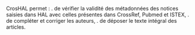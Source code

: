 CrosHAL permet : 
. de vérifier la validité des métadonnées des notices saisies dans HAL avec celles présentes dans CrossRef, Pubmed et ISTEX,
. de compléter et corriger les auteurs, 
. de déposer le texte intégral des articles.
